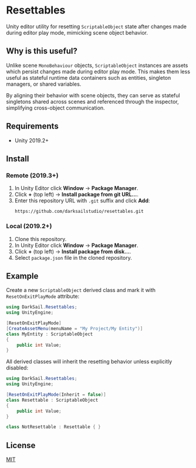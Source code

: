 # Resettables

Unity editor utility for resetting `ScriptableObject` state after changes made during editor play mode, mimicking scene object behavior.

## Why is this useful?

Unlike scene `MonoBehaviour` objects, `ScriptableObject` instances are assets which persist changes made during editor play mode. This makes them less useful as stateful runtime data containers such as entities, singleton managers, or shared variables.

By aligning their behavior with scene objects, they can serve as stateful singletons shared across scenes and referenced through the inspector, simplifying cross-object communication.

## Requirements

- Unity 2019.2+

## Install

### Remote (2019.3+)

1. In Unity Editor click **Window** → **Package Manager**.
2. Click **+** (top left) → **Install package from git URL…**.
3. Enter this repository URL with `.git` suffix and click **Add**:
	```
	https://github.com/darksailstudio/resettables.git
	```

### Local (2019.2+)

1. Clone this repository.
1. In Unity Editor click **Window** → **Package Manager**.
2. Click **+** (top left) → **Install package from disk…**.
3. Select `package.json` file in the cloned repository.

## Example

Create a new `ScriptableObject` derived class and mark it with `ResetOnExitPlayMode` attribute:

```cs
using DarkSail.Resettables;
using UnityEngine;

[ResetOnExitPlayMode]
[CreateAssetMenu(menuName = "My Project/My Entity")]
class MyEntity : ScriptableObject
{
	public int Value;
}
```

All derived classes will inherit the resetting behavior unless explicitly disabled:

```cs
using DarkSail.Resettables;
using UnityEngine;

[ResetOnExitPlayMode(Inherit = false)]
class Resettable : ScriptableObject
{
	public int Value;
}
```

```cs
class NotResettable : Resettable { }
```

## License

[MIT](LICENSE.md)
